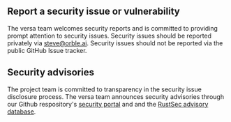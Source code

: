 ## Report a security issue or vulnerability

The versa team welcomes security reports and is committed to
providing prompt attention to security issues. Security issues should be
reported privately via [steve@orble.ai][support-email]. Security issues should
not be reported via the public GitHub Issue tracker.

## Security advisories

The project team is committed to transparency in the security issue disclosure
process. The versa team announces security advisories through our
Github respository's [security portal][sec-advisories] and and the
[RustSec advisory database][rustsec-db].

[rustsec-db]: https://github.com/RustSec/advisory-db
[sec-advisories]: https://github.com/nyprothegeek/versa/security/advisories
[support-email]: mailto:steve@orble.ai
